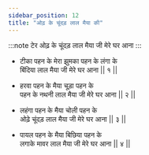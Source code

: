```yaml
---
sidebar_position: 12
title: "ओढ़ के चूंदड़ लाल मैया की"
---
```


:::note टेर
ओढ़ के चूंदड़ लाल मैया जी मेरे घर आना
:::

- टीका पहन के मेरा झुमका पहन के लंगा के <br/>
  बिंदिया लाल मैया जी मेरे घर आना || १ ||

- हरवा पहन के मैया चूड़ा पहन के <br/>
  पहन के नथनी लाल मैया जी मेरे घर आना || २ ||

- लहंगा पहन के मैया चोली पहन के <br/>
  ओढ़े चूंदड़ लाल मैया जी मेरे घर आना || ३ ||

- पायल पहन के मैया बिछिया पहन के <br/>
  लगाके मावर लाल मैया जी मेरे घर आना || ४ ||
